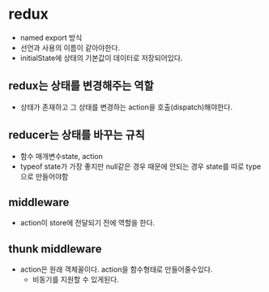 # redux

- named export 방식
- 선언과 사용의 이름이 같아야한다.
- initialState에 상태의 기본값이 데이터로 저장되어있다.

## redux는 상태를 변경해주는 역할

- 상태가 존재하고 그 상태를 변경하는 action을 호출(dispatch)해야한다.

## reducer는 상태를 바꾸는 규칙

- 함수 매개변수state, action
- typeof state가 가장 좋지만 null같은 경우 때문에 안되는 경우 state를 따로 type으로 만들어야함

## middleware

- action이 store에 전달되기 전에 역할을 한다.

## thunk middleware

- action은 원래 객체꼴이다. action을 함수형태로 만들어줄수있다.
  - 비동기를 지원할 수 있게된다.
